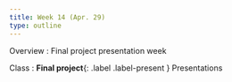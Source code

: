 ```yaml
---
title: Week 14 (Apr. 29)
type: outline
---
```


Overview
: Final project presentation week

Class
: **Final project**{: .label .label-present } Presentations
